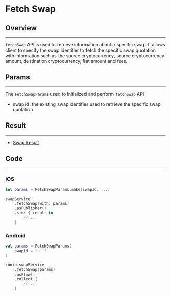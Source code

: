 # Fetch Swap

## Overview
---
`fetchSwap` API is used to retrieve information about a specific swap. It allows client to specify the swap identifier to fetch the specific swap quotation with information such as the source cryptocurrency, source cryptocurrency amount, destination cryptocurrency, fiat amount and fees.

## Params
---
The `FetchSwapParams` used to initialized and perform `fetchSwap` API.

- swap id: the existing swap identifier used to retrieve the specific swap quotation

## Result
---
- [Swap Result](SwapResult.md)

## Code
---
### iOS
```swift
let params = FetchSwapParams.make(swapId: ...) 

swapService
    .fetchSwap(with: params)
    .asPublisher()
    .sink { result in
        // ...
    }
```

### Android
```kotlin
val params = FetchSwapParams(
    swapId = "..."
)

conio.swapService
    .fetchSwap(params)
    .asFlow()
    .collect {
        // ...
    }
```